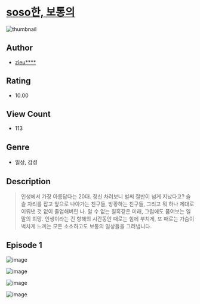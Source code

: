 # [soso한, 보통의](https://comic.naver.com/challenge/list?titleId=811214)
![thumbnail](https://image-comic.pstatic.net/user_contents_data/challenge_comic/2023/05/25/321314/upload_7291671064246105137_480x623.jpeg)

## Author
- [zieu****](https://comic.naver.com/artistTitle?id=321314)

## Rating
- 10.00

## View Count
- 113

## Genre
- 일상, 감성

## Description
> 인생에서 가장 아름답다는 20대. 정신 차려보니 벌써 절반이 넘게 지났다고? 슬슬 자리를 잡고 앞으로 나아가는 친구들, 방황하는 친구들, 그리고 뭐 하나 제대로 이뤄낸 것 없이 졸업해버린 나. 알 수 없는 칠흑같은 미래, 그럼에도 품어보는 일말의 희망. 인생이라는 긴 항해의 시간동안 때로는 힘에 부치게, 또 때로는 가슴이 벅차게 느끼는 모든 소소하고도 보통의 일상들을 그려냅니다.


## Episode 1
![image](https://image-comic.pstatic.net/user_contents_data/challenge_comic/2023/05/25/321314/upload_4064046984425858660.jpeg)

![image](https://image-comic.pstatic.net/user_contents_data/challenge_comic/2023/05/25/321314/upload_3904962161010958903.jpeg)

![image](https://image-comic.pstatic.net/user_contents_data/challenge_comic/2023/05/25/321314/upload_7293072963063264825.jpeg)

![image](https://image-comic.pstatic.net/user_contents_data/challenge_comic/2023/05/25/321314/upload_3904677374644596784.jpeg)
